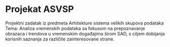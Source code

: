 # Projekat ASVSP
Projektni zadatak iz predmeta Arhitekture sistema velikih skupova podataka
Tema: Analiza vremenskih podataka sa fokusom na prepoznavanje obrazaca i trendova u vremenskim događajima širom SAD, s ciljem dobijanja korisnih saznanja za različite zainteresovane strane.
